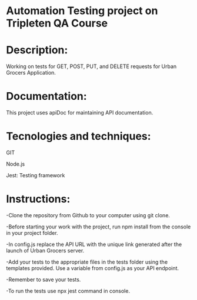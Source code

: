 # Automation Testing project on Tripleten QA Course

# Description:
Working on tests for GET, POST, PUT, and DELETE requests for Urban Grocers Application.

# Documentation:
This project uses apiDoc for maintaining API documentation. 

# Tecnologies and techniques:

GIT

Node.js

Jest: Testing framework


# Instructions:
-Clone the repository from Github to your computer using git clone.

-Before starting your work with the project, run npm install from the console in your project folder. 

-In config.js replace the API URL with the unique link generated after the launch of Urban Grocers server. 

-Add your tests to the appropriate files in the tests folder using the templates provided. Use a variable from config.js as your API endpoint.

-Remember to save your tests.

-To run the tests use npx jest command in console.

